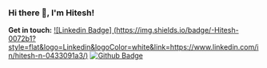 ### Hi there 👋, I'm Hitesh!

**Get in touch:**
[![Linkedin Badge] (https://img.shields.io/badge/-Hitesh-0072b1?style=flat&logo=Linkedin&logoColor=white&link=https://www.linkedin.com/in/hitesh-n-0433091a3/)](https://www.linkedin.com/in/hitesh-n-0433091a3/) [![Github Badge](https://img.shields.io/badge/-hitesh-grey?style=flat&logo=github&logoColor=white&link=https://github.com/hiteshjck/)](https://www.github.com/hiteshjck/) 



<!--

**hiteshjck/hiteshjck** is a ✨ _special_ ✨ repository because its `README.md` (this file) appears on your GitHub profile.

Here are some ideas to get you started:

- 🔭 I’m currently working on ...
- 🌱 I’m currently learning ...
- 👯 I’m looking to collaborate on ...
- 🤔 I’m looking for help with ...
- 💬 Ask me about ...
- 📫 How to reach me: ...
- 😄 Pronouns: ...
- ⚡ Fun fact: ...
-->

